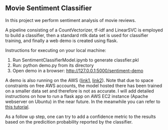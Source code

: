 ## Movie Sentiment Classifier

In this project we perform sentiment analysis of movie reviews.

A pipeline consisting of a CountVectorizer, tf-idf and LinearSVC is employed to build a classifier, then a standard ntlk data set is used for classifier training, and 
finally a web demo is created using flask.

Instructions for executing on your local machine:
1. Run SentimentClassifierModel.ipynb to generate classfier.pkl 
2. Run: python demo.py from its directory
3. Open demo in a browser: http://127.0.0.1:5000/sentiment-demo

A demo is also running on the AWS ([link1](http://13.57.29.37/sentiment-demo), [link2](http://ec2-13-57-29-37.us-west-1.compute.amazonaws.com/sentiment-demo)).
Note that due to space constraints on free AWS accounts, the model hosted there has been trained on a smaller data set and therefore is not as accurate.
I will add detailed instructions on how to run a flask app on AWS EC2 instance (Apache webserver on Ubuntu) in the near future. In the meanwhile you can refer to [this tutorial](http://www.datasciencebytes.com/bytes/2015/02/24/running-a-flask-app-on-aws-ec2/).

As a follow up step, one can try to add a confidence metric to the results based on the predicition probability reported by the classifier.

